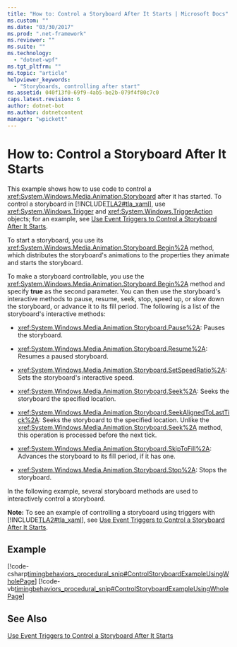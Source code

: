 ```yaml
---
title: "How to: Control a Storyboard After It Starts | Microsoft Docs"
ms.custom: ""
ms.date: "03/30/2017"
ms.prod: ".net-framework"
ms.reviewer: ""
ms.suite: ""
ms.technology: 
  - "dotnet-wpf"
ms.tgt_pltfrm: ""
ms.topic: "article"
helpviewer_keywords: 
  - "Storyboards, controlling after start"
ms.assetid: 040f13f0-69f9-4ab5-be2b-079f4f80c7c0
caps.latest.revision: 6
author: dotnet-bot
ms.author: dotnetcontent
manager: "wpickett"
---
```

# How to: Control a Storyboard After It Starts
This example shows how to use code to control a <xref:System.Windows.Media.Animation.Storyboard> after it has started. To control a storyboard in [!INCLUDE[TLA2#tla_xaml](../../../../includes/tla2sharptla-xaml-md.md)], use <xref:System.Windows.Trigger> and <xref:System.Windows.TriggerAction> objects; for an example, see [Use Event Triggers to Control a Storyboard After It Starts](../../../../docs/framework/wpf/graphics-multimedia/how-to-use-event-triggers-to-control-a-storyboard-after-it-starts.md).  
  
 To start a storyboard, you use its <xref:System.Windows.Media.Animation.Storyboard.Begin%2A> method, which distributes the storyboard's animations to the properties they animate and starts the storyboard.  
  
 To make a storyboard controllable, you use the <xref:System.Windows.Media.Animation.Storyboard.Begin%2A> method and specify **true** as the second parameter. You can then use the storyboard's interactive methods to pause, resume, seek, stop, speed up, or slow down the storyboard, or advance it to its fill period. The following is a list of the storyboard's interactive methods:  
  
-   <xref:System.Windows.Media.Animation.Storyboard.Pause%2A>: Pauses the storyboard.  
  
-   <xref:System.Windows.Media.Animation.Storyboard.Resume%2A>: Resumes a paused storyboard.  
  
-   <xref:System.Windows.Media.Animation.Storyboard.SetSpeedRatio%2A>: Sets the storyboard's interactive speed.  
  
-   <xref:System.Windows.Media.Animation.Storyboard.Seek%2A>: Seeks the storyboard the specified location.  
  
-   <xref:System.Windows.Media.Animation.Storyboard.SeekAlignedToLastTick%2A>: Seeks the storyboard to the specified location. Unlike the <xref:System.Windows.Media.Animation.Storyboard.Seek%2A> method, this operation is processed before the next tick.  
  
-   <xref:System.Windows.Media.Animation.Storyboard.SkipToFill%2A>: Advances the storyboard to its fill period, if it has one.  
  
-   <xref:System.Windows.Media.Animation.Storyboard.Stop%2A>: Stops the storyboard.  
  
 In the following example, several storyboard methods are used to interactively control a storyboard.  
  
 **Note:** To see an example of controlling a storyboard using triggers with [!INCLUDE[TLA2#tla_xaml](../../../../includes/tla2sharptla-xaml-md.md)], see [Use Event Triggers to Control a Storyboard After It Starts](../../../../docs/framework/wpf/graphics-multimedia/how-to-use-event-triggers-to-control-a-storyboard-after-it-starts.md).  
  
## Example  
 [!code-csharp[timingbehaviors_procedural_snip#ControlStoryboardExampleUsingWholePage](../../../../samples/snippets/csharp/VS_Snippets_Wpf/timingbehaviors_procedural_snip/CSharp/ControlStoryboardExample.cs#controlstoryboardexampleusingwholepage)]
 [!code-vb[timingbehaviors_procedural_snip#ControlStoryboardExampleUsingWholePage](../../../../samples/snippets/visualbasic/VS_Snippets_Wpf/timingbehaviors_procedural_snip/visualbasic/controlstoryboardexample.vb#controlstoryboardexampleusingwholepage)]  
  
## See Also  
 [Use Event Triggers to Control a Storyboard After It Starts](../../../../docs/framework/wpf/graphics-multimedia/how-to-use-event-triggers-to-control-a-storyboard-after-it-starts.md)